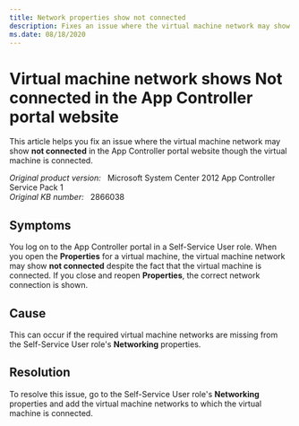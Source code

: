 ```yaml
---
title: Network properties show not connected
description: Fixes an issue where the virtual machine network may show not connected in the App Controller portal website though the virtual machine is connected.
ms.date: 08/18/2020
---
```

# Virtual machine network shows Not connected in the App Controller portal website

This article helps you fix an issue where the virtual machine network may show **not connected** in the App Controller portal website though the virtual machine is connected.

_Original product version:_ &nbsp; Microsoft System Center 2012 App Controller Service Pack 1  
_Original KB number:_ &nbsp; 2866038

## Symptoms

You log on to the App Controller portal in a Self-Service User role. When you open the **Properties** for a virtual machine, the virtual machine network may show **not connected** despite the fact that the virtual machine is connected. If you close and reopen **Properties**, the correct network connection is shown.

## Cause

This can occur if the required virtual machine networks are missing from the Self-Service User role's **Networking** properties.

## Resolution

To resolve this issue, go to the Self-Service User role's **Networking** properties and add the virtual machine networks to which the virtual machine is connected.
